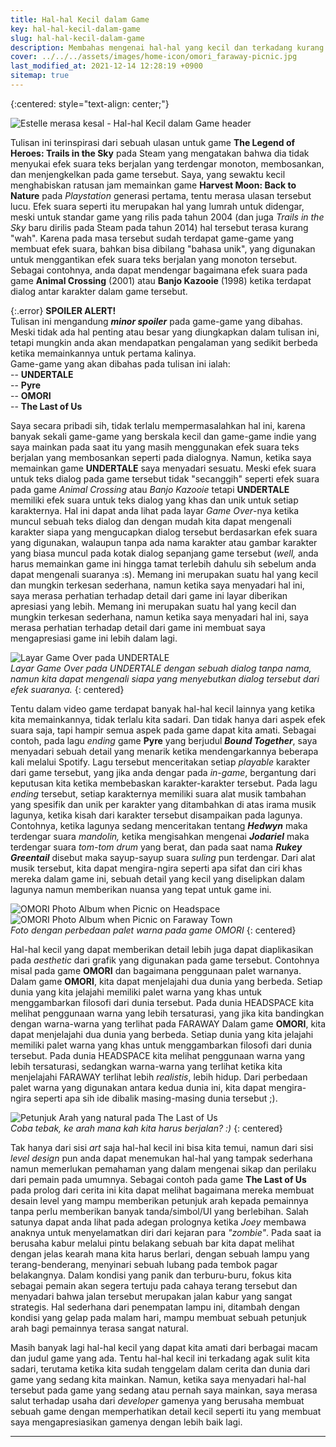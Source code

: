 ```yaml
---
title: Hal-hal Kecil dalam Game
key: hal-hal-kecil-dalam-game
slug: hal-hal-kecil-dalam-game
description: Membahas mengenai hal-hal yang kecil dan terkadang kurang disadari oleh pemain dalam sebuah game dan mengapa hal-hal tersebut dapat membuat pandangan saya, sebagai pemain, menjadi lebih mengapresiasi game tersebut.
cover: ../../../assets/images/home-icon/omori_faraway-picnic.jpg
last_modified_at: 2021-12-14 12:28:19 +0900
sitemap: true
---
```


{:centered: style="text-align: center;"}

![Estelle merasa kesal - Hal-hal Kecil dalam Game header](../../../assets/images/trailsinthesky_estelle-annoyed.jpg)

Tulisan ini terinspirasi dari sebuah ulasan untuk game **The Legend of Heroes: Trails in the Sky** pada Steam yang mengatakan bahwa dia tidak menyukai efek suara teks berjalan yang terdengar monoton, membosankan, dan menjengkelkan pada game tersebut. Saya, yang sewaktu kecil menghabiskan ratusan jam memainkan game **Harvest Moon: Back to Nature** pada *Playstation* generasi pertama, tentu merasa ulasan tersebut lucu. Efek suara seperti itu merupakan hal yang lumrah untuk didengar, meski untuk standar game yang rilis pada tahun 2004 (dan juga *Trails in the Sky* baru dirilis pada Steam pada tahun 2014) hal tersebut terasa kurang "wah". Karena pada masa tersebut sudah terdapat game-game yang membuat efek suara, bahkan bisa dibilang "bahasa unik", yang digunakan untuk menggantikan efek suara teks berjalan yang monoton tersebut. Sebagai contohnya, anda dapat mendengar bagaimana efek suara pada game **Animal Crossing** (2001) atau **Banjo Kazooie** (1998) ketika terdapat dialog antar karakter dalam game tersebut.

{:.error}
**SPOILER ALERT!**  
Tulisan ini mengandung ***minor spoiler*** pada game-game yang dibahas. Meski tidak ada hal penting atau besar yang diungkapkan dalam tulisan ini, tetapi mungkin anda akan mendapatkan pengalaman yang sedikit berbeda ketika memainkannya untuk pertama kalinya.  
Game-game yang akan dibahas pada tulisan ini ialah:   
-- **UNDERTALE**  
-- **Pyre**  
-- **OMORI**  
-- **The Last of Us**  

Saya secara pribadi sih, tidak terlalu mempermasalahkan hal ini, karena banyak sekali game-game yang berskala kecil dan game-game indie yang saya mainkan pada saat itu yang masih menggunakan efek suara teks berjalan yang membosankan seperti pada dialognya. Namun, ketika saya memainkan game **UNDERTALE** saya menyadari sesuatu. Meski efek suara untuk teks dialog pada game tersebut tidak "secanggih" seperti efek suara pada game *Animal Crossing* atau *Banjo Kazooie* tetapi **UNDERTALE** memiliki efek suara untuk teks dialog yang khas dan unik untuk setiap karakternya. Hal ini dapat anda lihat pada layar *Game Over*-nya ketika muncul sebuah teks dialog dan dengan mudah kita dapat mengenali karakter siapa yang mengucapkan dialog tersebut berdasarkan efek suara yang digunakan, walaupun tanpa ada nama karakter atau gambar karakter yang biasa muncul pada kotak dialog sepanjang game tersebut (*well,* anda harus memainkan game ini hingga tamat terlebih dahulu sih sebelum anda dapat mengenali suaranya :s).
Memang ini merupakan suatu hal yang kecil dan mungkin terkesan sederhana, namun ketika saya menyadari hal ini, saya merasa perhatian terhadap detail dari game ini layar diberikan apresiasi yang lebih.
Memang ini merupakan suatu hal yang kecil dan mungkin terkesan sederhana, namun ketika saya menyadari hal ini, saya merasa perhatian terhadap detail dari game ini membuat saya mengapresiasi game ini lebih dalam lagi.

![Layar Game Over pada UNDERTALE](../../../assets/images/undertale_gameover.webp)  
*Layar Game Over pada UNDERTALE dengan sebuah dialog tanpa nama, namun kita dapat mengenali siapa yang menyebutkan dialog tersebut dari efek suaranya.*
{: centered}  
  
Tentu dalam video game terdapat banyak hal-hal kecil lainnya yang ketika kita memainkannya, tidak terlalu kita sadari. Dan tidak hanya dari aspek efek suara saja, tapi hampir semua aspek pada game dapat kita amati. 
Sebagai contoh, pada lagu *ending* game **Pyre** yang berjudul ***Bound Together***, saya menyadari sebuah detail yang menarik ketika mendengarkannya beberapa kali melalui Spotify. Lagu tersebut menceritakan setiap *playable* karakter dari game tersebut, yang jika anda dengar pada *in-game*, bergantung dari keputusan kita ketika membebaskan karakter-karakter tersebut. Pada lagu *ending* tersebut, setiap karakternya memiliki suara alat musik tambahan yang spesifik dan unik per karakter yang ditambahkan di atas irama musik lagunya, ketika kisah dari karakter tersebut disampaikan pada lagunya. Contohnya, ketika lagunya sedang menceritakan tentang ***Hedwyn*** maka terdengar suara _mandolin,_ ketika mengisahkan mengenai ***Jodariel*** maka terdengar suara _tom-tom drum_ yang berat, dan pada saat nama ***Rukey Greentail*** disebut maka sayup-sayup suara _suling_ pun terdengar.
Dari alat musik tersebut, kita dapat mengira-ngira seperti apa sifat dan ciri khas mereka dalam game ini, sebuah detail yang kecil yang diselipkan dalam lagunya namun memberikan nuansa yang tepat untuk game ini.

![OMORI Photo Album when Picnic on Headspace](../../../assets/images/omori_headspace-picnic.webp) ![OMORI Photo Album when Picnic on Faraway Town](../../../assets/images/omori_faraway-picnic.webp)  
*Foto dengan perbedaan palet warna pada game OMORI*
{: centered}  

Hal-hal kecil yang dapat memberikan detail lebih juga dapat diaplikasikan pada *aesthetic* dari grafik yang digunakan pada game tersebut. Contohnya misal pada game **OMORI** dan bagaimana penggunaan palet warnanya.
Dalam game **OMORI**, kita dapat menjelajahi dua dunia yang berbeda. Setiap dunia yang kita jelajahi memiliki palet warna yang khas untuk menggambarkan filosofi dari dunia tersebut. Pada dunia HEADSPACE kita melihat penggunaan warna yang lebih tersaturasi, yang jika kita bandingkan dengan warna-warna yang terlihat pada FARAWAY
Dalam game **OMORI**, kita dapat menjelajahi dua dunia yang berbeda. Setiap dunia yang kita jelajahi memiliki palet warna yang khas untuk menggambarkan filosofi dari dunia tersebut. Pada dunia HEADSPACE kita melihat penggunaan warna yang lebih tersaturasi, sedangkan warna-warna yang terlihat ketika kita menjelajahi FARAWAY terlihat lebih *realistis*, lebih hidup. Dari perbedaan palet warna yang digunakan antara kedua dunia ini, kita dapat mengira-ngira seperti apa sih ide dibalik masing-masing dunia tersebut ;).

![Petunjuk Arah yang natural pada The Last of Us](../../../assets/images/tlou_escapethebar.png)  
*Coba tebak, ke arah mana kah kita harus berjalan? :)*
{: centered}  

Tak hanya dari sisi *art* saja hal-hal kecil ini bisa kita temui, namun dari sisi *level design* pun anda dapat menemukan hal-hal yang tampak sederhana namun memerlukan pemahaman yang dalam mengenai sikap dan perilaku dari pemain pada umumnya. Sebagai contoh pada game **The Last of Us** pada prolog dari cerita ini kita dapat melihat bagaimana mereka membuat desain level yang mampu memberikan petunjuk arah kepada pemainnya tanpa perlu memberikan banyak tanda/simbol/UI yang berlebihan. Salah satunya dapat anda lihat pada adegan prolognya ketika *Joey* membawa anaknya untuk menyelamatkan diri dari kejaran para *"zombie"*. Pada saat ia berusaha kabur melalui pintu belakang sebuah bar kita dapat melihat dengan jelas kearah mana kita harus berlari, dengan sebuah lampu yang terang-benderang, menyinari sebuah lubang pada tembok pagar belakangnya. Dalam kondisi yang panik dan terburu-buru, fokus kita sebagai pemain akan segera tertuju pada cahaya terang tersebut dan menyadari bahwa jalan tersebut merupakan jalan kabur yang sangat strategis.
Hal sederhana dari penempatan lampu ini, ditambah dengan kondisi yang gelap pada malam hari,
mampu membuat sebuah petunjuk arah bagi pemainnya terasa sangat natural.

Masih banyak lagi hal-hal kecil yang dapat kita amati dari berbagai macam dan judul game yang ada. Tentu hal-hal kecil ini terkadang agak sulit kita sadari, terutama ketika kita sudah tenggelam dalam cerita dan dunia dari game yang sedang kita mainkan. Namun, ketika saya menyadari hal-hal tersebut pada game yang sedang atau pernah saya mainkan, saya merasa salut terhadap usaha dari *developer* gamenya yang berusaha membuat sebuah game dengan memperhatikan detail kecil seperti itu yang membuat saya mengapresiasikan gamenya dengan lebih baik lagi.

---